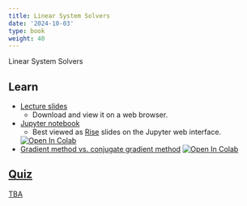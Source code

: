 ```yaml
---
title: Linear System Solvers
date: '2024-10-03'
type: book
weight: 40
---
```


Linear System Solvers

<!--more-->

<!-- {{< icon name="clock" pack="fas" >}} 1-2 hours per week, for 8 weeks -->

## Learn

- [Lecture slides](https://github.com/echoi/compgeodyn/blob/master/LinearSystemSolvers.slides.html)
  - Download and view it on a web browser.
- [Jupyter notebook](https://github.com/echoi/compgeodyn/blob/master/LinearSystemSolvers.ipynb)
  - Best viewed as [Rise](https://rise.readthedocs.io/en/latest/) slides on the Jupyter web interface. <a target="_blank" href="https://colab.research.google.com/github/echoi/compgeodyn/blob/master/LinearSystemSolvers.ipynb">
  <img src="https://colab.research.google.com/assets/colab-badge.svg" alt="Open In Colab"/>
- [Gradient method vs. conjugate gradient method](https://github.com/echoi/compgeodyn/blob/master/GM_vs_CGM.ipynb) <a target="_blank" href="https://colab.research.google.com/github/echoi/compgeodyn/blob/master/GM_vs_CGM.ipynb">
  <img src="https://colab.research.google.com/assets/colab-badge.svg" alt="Open In Colab"/>
   
<!-- {{< youtube rfscVS0vtbw >}} -->

## Quiz

TBA
<!-- {{< spoiler text="What is the difference between lists and tuples?" >}}
Lists

- Lists are mutable - they can be changed
- Slower than tuples
- Syntax: `a_list = [1, 2.0, 'Hello world']`

Tuples

- Tuples are immutable - they can't be changed
- Tuples are faster than lists
- Syntax: `a_tuple = (1, 2.0, 'Hello world')`
  {{< /spoiler >}}

{{< spoiler text="Is Python case-sensitive?" >}}
Yes
{{< /spoiler >}} -->

<!-- {{< cta cta_text="Next topic" cta_link="continuum-mechanics-stress" >}} -->
